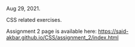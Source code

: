 
Aug 29, 2021.

CSS related exercises. 

Assignment 2 page is available here: https://said-akbar.github.io/CSS/assignment_2/index.html
